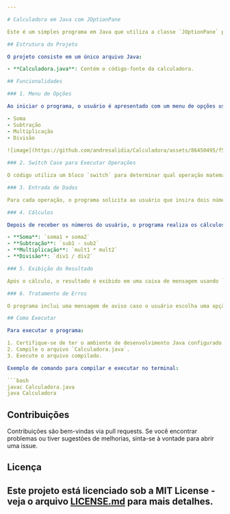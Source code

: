 ```yaml
---

# Calculadora em Java com JOptionPane

Este é um simples programa em Java que utiliza a classe `JOptionPane` para criar uma interface de usuário baseada em caixas de diálogo. A calculadora oferece funcionalidades básicas de soma, subtração, multiplicação e divisão.

## Estrutura do Projeto

O projeto consiste em um único arquivo Java:

- **Calculadora.java**: Contém o código-fonte da calculadora.

## Funcionalidades

### 1. Menu de Opções

Ao iniciar o programa, o usuário é apresentado com um menu de opções usando `JOptionPane.showInputDialog`. Ele pode escolher entre as seguintes operações:

- Soma
- Subtração
- Multiplicação
- Divisão
  
![image](https://github.com/andresalidia/Calculadora/assets/86450495/f551b697-170a-420e-90d1-2a54610faa96)

### 2. Switch Case para Executar Operações

O código utiliza um bloco `switch` para determinar qual operação matemática executar com base na escolha do usuário.

### 3. Entrada de Dados

Para cada operação, o programa solicita ao usuário que insira dois números usando `JOptionPane.showInputDialog`. Os números são então convertidos de `String` para `int` ou `double` usando `Integer.parseInt` ou `Double.parseDouble`.

### 4. Cálculos

Depois de receber os números do usuário, o programa realiza os cálculos apropriados:

- **Soma**: `soma1 + soma2`
- **Subtração**: `sub1 - sub2`
- **Multiplicação**: `mult1 * mult2`
- **Divisão**: `div1 / div2`

### 5. Exibição do Resultado

Após o cálculo, o resultado é exibido em uma caixa de mensagem usando `JOptionPane.showMessageDialog`.

### 6. Tratamento de Erros

O programa inclui uma mensagem de aviso caso o usuário escolha uma opção inválida (opção não encontrada).

## Como Executar

Para executar o programa:

1. Certifique-se de ter o ambiente de desenvolvimento Java configurado.
2. Compile o arquivo `Calculadora.java`.
3. Execute o arquivo compilado.

Exemplo de comando para compilar e executar no terminal:

```bash
javac Calculadora.java
java Calculadora
```

## Contribuições

Contribuições são bem-vindas via pull requests. Se você encontrar problemas ou tiver sugestões de melhorias, sinta-se à vontade para abrir uma issue.

## Licença

Este projeto está licenciado sob a MIT License - veja o arquivo [LICENSE.md](LICENSE.md) para mais detalhes.
---
```

